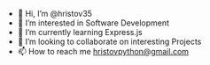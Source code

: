 - 👋 Hi, I’m @hristov35
- 👀 I’m interested in Software Development
- 🌱 I’m currently learning Express.js
- 💞️ I’m looking to collaborate on interesting Projects
- 📫 How to reach me hristovpython@gmail.com

<!---
hristov11/hristov11 is a ✨ special ✨ repository because its `README.md` (this file) appears on your GitHub profile.
You can click the Preview link to take a look at your changes.
--->
